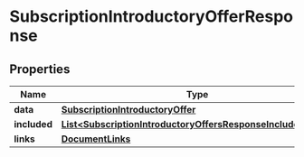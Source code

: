 

# SubscriptionIntroductoryOfferResponse


## Properties

| Name | Type | Description | Notes |
|------------ | ------------- | ------------- | -------------|
|**data** | [**SubscriptionIntroductoryOffer**](SubscriptionIntroductoryOffer.md) |  |  |
|**included** | [**List&lt;SubscriptionIntroductoryOffersResponseIncludedInner&gt;**](SubscriptionIntroductoryOffersResponseIncludedInner.md) |  |  [optional] |
|**links** | [**DocumentLinks**](DocumentLinks.md) |  |  |



